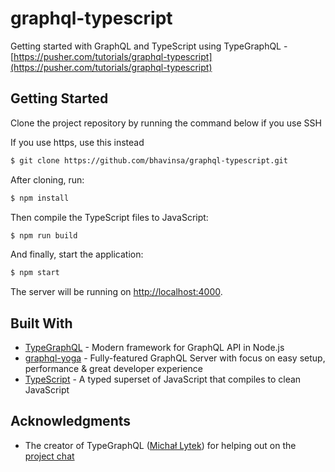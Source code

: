 # graphql-typescript

Getting started with GraphQL and TypeScript using TypeGraphQL - [https://pusher.com/tutorials/graphql-typescript](https://pusher.com/tutorials/graphql-typescript)

## Getting Started

Clone the project repository by running the command below if you use SSH

If you use https, use this instead

```bash
$ git clone https://github.com/bhavinsa/graphql-typescript.git
```

After cloning, run:

```bash
$ npm install
```

Then compile the TypeScript files to JavaScript:

```bash
$ npm run build
```

And finally, start the application:

```bash
$ npm start
```

The server will be running on [http://localhost:4000](http://localhost:4000).

## Built With

* [TypeGraphQL](https://19majkel94.github.io/type-graphql) - Modern framework for GraphQL API in Node.js
* [graphql-yoga](https://github.com/prisma/graphql-yoga) - Fully-featured GraphQL Server with focus on easy setup, performance & great developer experience
* [TypeScript](https://www.typescriptlang.org) - A typed superset of JavaScript that compiles to clean JavaScript

## Acknowledgments

* The creator of TypeGraphQL ([Michał Lytek](https://github.com/19majkel94)) for helping out on the [project chat](https://gitter.im/type-graphql/Lobby)
